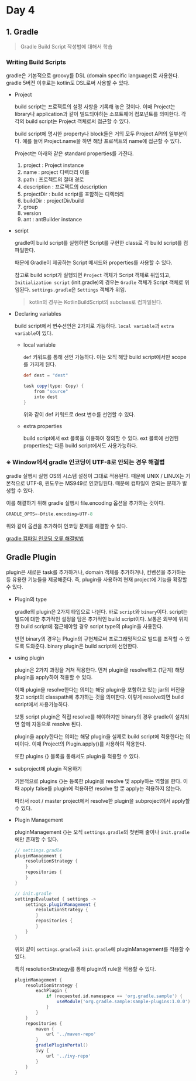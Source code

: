 # Day 4

## 1. Gradle

> Gradle Build Script 작성법에 대해서 학습

### Writing Build Scripts

gradle은 기본적으로 groovy를 DSL (domain specific language)로 사용한다. gradle 5버전 이후로는 kotlin도 DSL로써 사용할 수 있다.

- Project

  build script는 프로젝트의 설정 사항을 기록해 놓은 것이다. 이때 Project는 library나 application과 같이 빌드되야하는 소프트웨어 컴포넌트를 의미한다. 각각의 build script는 Project 객체로써 접근할 수 있다.

  build script에 명시한 property나 block들은 거의 모두 Project API의 일부분이다. 예를 들어 Project.name을 하면 해당 프로젝트의 name에 접근할 수 있다.

   Project는 아래와 같은 standard properties를 가진다.

  1. project : Project instance
  2. name : project 디렉터리 이름
  3. path : 프로젝트의 절대 경로
  4. description : 프로젝트의 description
  5. projectDir : build script를 포함하는 디렉터리
  6. buildDir : projectDir/build
  7. group
  8. version
  9. ant : antBuilder instance

- script

  gradle이 build script를 실행하면 Script를 구현한 class로 각 build script를 컴파일한다.

  때문에 Gradle이 제공하는 Script 메서드와 properties를 사용할 수 있다. 

  참고로 build script가 실행되면 `Project` 객체가 Script 객체로 위임되고, `Initialization script` (init.gradle)의 경우는 `Gradle` 객체가 Script 객체로 위임된다. `settings.gradle`은 `Settings` 객체가 위임.

  > kotlin의 경우는 KotlinBuildScript의 subclass로 컴파일된다.

- Declaring variables

  build script에서 변수선언은 2가지로 가능하다. `local variable`과 `extra variable`이 있다.

  - local variable

    `def` 키워드를 통해 선언 가능하다. 이는 오직 해당 build script에서만 scope를 가지게 된다.

    ```groovy
    def dest = "dest"
    
    task copy(type: Copy) {
        from "source"
        into dest
    }
    ```

    위와 같이 def 키워드로 dest 변수를 선언할 수 있다.

  - extra properties

    build script에서 ext 블록을 이용하여 정의할 수 있다. ext 블록에 선언된 properties는 다른 build script에서도 사용가능하다.

### ※ Window에서 gradle 인코딩이 UTF-8로 안되는 경우 해결법

gradle 실행시 실행 OS의 시스템 설정이 그대로 적용된다. 때문에 UNIX / LINUX는 기본적으로 UTF-8, 윈도우는 MS949로 인코딩된다. 때문에 컴파일이 안되는 문제가 발생할 수 있다.

이를 해결하기 위해 gradle 실행시 file.encoding 옵션을 추가하는 것이다.

```groovy
GRADLE_OPTS=-Dfile.encoding=UTF-8
```

위와 같이 옵션을 추가하여 인코딩 문제를 해결할 수 있다.

[gradle 컴파일 인코딩 오류 해결방법](<https://java.ihoney.pe.kr/335>)



## Gradle Plugin

plugin은 새로운 task를 추가하거나, domain 객체를 추가하거나, 컨벤션을 추가하는 등 유용한 기능들을 제공해준다. 즉, plugin을 사용하여 현재 project에 기능을 확장할 수 있다.

- Plugin의 type

  gradle의 plugin은 2가지 타입으로 나뉜다. 바로 `script`와 `binary`이다. script는 빌드에 대한 추가적인 설정을 담은 추가적인 build script이다. 보통은 외부에 위치한 build script에 접근해야할 경우 script type의 plugin을 사용한다.

  반면 binary의 경우는 Plugin의 구현체로써 프로그래밍적으로 빌드를 조작할 수 있도록 도와준다. binary plugin은 build script에 선언한다.

- using plugin

  plugin은 2가지 과정을 거쳐 적용한다. 먼저 plugin을 resolve하고 (1단계) 해당 plugin을 apply하여 적용할 수 있다.

  이때 plugin을 resolve한다는 의미는 해당 plugin을 포함하고 있는 jar의 버전을 찾고 script의 classpath에 추가하는 것을 의미한다. 이렇게 resolve되면 build script에서 사용가능하다.

  보통 script plugin은 직접 resolve를 해야하지만 binary의 경우 gradle이 설치되면 함께 자동으로 resolve 된다.

  plugin을 apply한다는 의미는 해당 plugin을 실제로 build script에 적용한다는 의미이다. 이때 Project의 Plugin.apply()를 사용하여 적용한다.

  또한 plugins {} 블록을 통해서도 plugin을 적용할 수 있다.

- subproject에 plugin 적용하기

  기본적으로 plugins {}는 등록한 plugin을 resolve 및 apply하는 역할을 한다. 이때 apply false를 plugin에 적용하면 resolve 할 뿐 apply는 적용하지 않는다.

  따라서 root / master project에서 resolve한 plugin을 subproject에서 apply할 수 있다.

- Plugin Management

  pluginManagement {}는 오직 `settings.gradle`의 첫번째 줄이나 `init.gradle`에만 존재할 수  있다.

  ```groovy
  // settings.gradle
  pluginManagement {
      resolutionStrategy {
      }
      repositories {
      }
  }
  
  // init.gradle
  settingsEvaluated { settings ->
      settings.pluginManagement {
          resolutionStrategy {
          }
          repositories {
          }
      }
  }
  ```

  위와 같이 `settings.gradle`과 `init.gradle`에 pluginManagement를 적용할 수 있다.

  특히 resolutionStrategy를 통해 plugin의 rule을 적용할 수 있다.

  ```groovy
  pluginManagement {
      resolutionStrategy {
          eachPlugin {
              if (requested.id.namespace == 'org.gradle.sample') {
                  useModule('org.gradle.sample:sample-plugins:1.0.0')
              }
          }
      }
      repositories {
          maven {
              url '../maven-repo'
          }
          gradlePluginPortal()
          ivy {
              url '../ivy-repo'
          }
      }
  }
  ```

  

